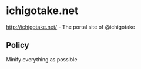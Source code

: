 # ichigotake.net

http://ichigotake.net/ - The portal site of @ichigotake

## Policy

Minify everything as possible

